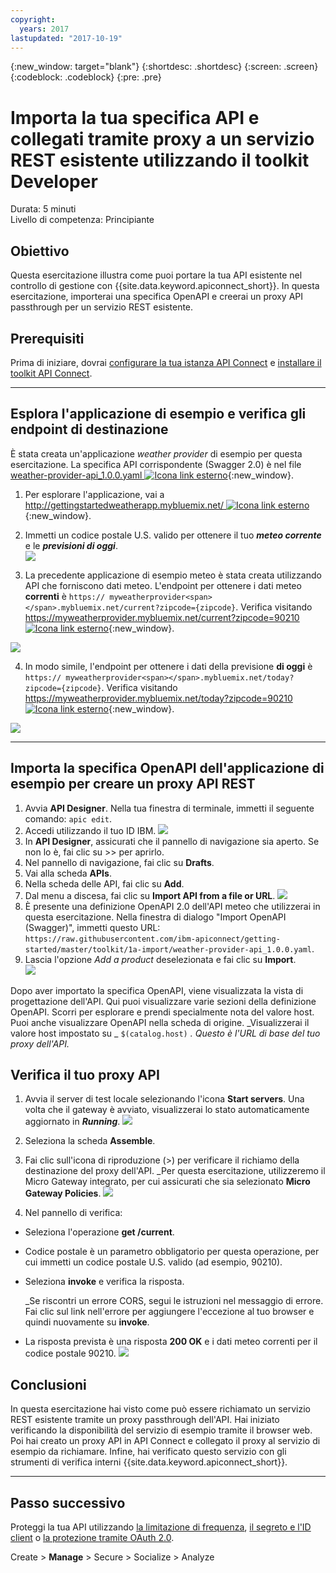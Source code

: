 ```yaml
---
copyright:
  years: 2017
lastupdated: "2017-10-19"
---
```


{:new_window: target="blank"}
{:shortdesc: .shortdesc}
{:screen: .screen}
{:codeblock: .codeblock}
{:pre: .pre}

# Importa la tua specifica API e collegati tramite proxy a un servizio REST esistente utilizzando il toolkit Developer
Durata: 5 minuti  
Livello di competenza: Principiante  


## Obiettivo
Questa esercitazione illustra come puoi portare la tua API esistente nel controllo di gestione con {{site.data.keyword.apiconnect_short}}. In questa esercitazione, importerai una specifica OpenAPI e creerai un proxy API passthrough per un servizio REST esistente.

## Prerequisiti
Prima di iniziare, dovrai [configurare la tua istanza API Connect](tut_prereq_set_up_apic_instance.html) e [installare il toolkit API Connect](tut_prereq_install_toolkit.html).

---


## Esplora l'applicazione di esempio e verifica gli endpoint di destinazione

È stata creata un'applicazione _weather provider_ di esempio per questa esercitazione. La specifica API corrispondente (Swagger 2.0) è nel file [weather-provider-api_1.0.0.yaml ![Icona link esterno](../../../icons/launch-glyph.svg "Icona link esterno")](https://raw.githubusercontent.com/ibm-apiconnect/getting-started/master/toolkit/1a-import/weather-provider-api_1.0.0.yaml){:new_window}.

1. Per esplorare l'applicazione, vai a [http://gettingstartedweatherapp.mybluemix.net/ ![Icona link esterno](../../../icons/launch-glyph.svg "Icona link esterno")](http://gettingstartedweatherapp.mybluemix.net/){:new_window}.  
2. Immetti un codice postale U.S. valido per ottenere il tuo _**meteo corrente**_ e le _**previsioni di oggi**_.  
![](images/explore-weatherapp-1.png)

3. La precedente applicazione di esempio meteo è stata creata utilizzando API che forniscono dati meteo. L'endpoint per ottenere i dati meteo **correnti** è `https:// myweatherprovider<span></span>.mybluemix.net/current?zipcode={zipcode}`. Verifica visitando [https://myweatherprovider.mybluemix.net/current?zipcode=90210 ![Icona link esterno](../../../icons/launch-glyph.svg "Icona link esterno")](https://myweatherprovider.mybluemix.net/current?zipcode=90210){:new_window}.  

  ![](images/explore-weatherapp-2.png)

4. In modo simile, l'endpoint per ottenere i dati della previsione **di oggi** è `https:// myweatherprovider<span></span>.mybluemix.net/today?zipcode={zipcode}`. Verifica visitando [https://myweatherprovider.mybluemix.net/today?zipcode=90210 ![Icona link esterno](../../../icons/launch-glyph.svg "Icona link esterno")](https://myweatherprovider.mybluemix.net/today?zipcode=90210){:new_window}.  

  ![](images/explore-weatherapp-3.png)



---

## Importa la specifica OpenAPI dell'applicazione di esempio per creare un proxy API REST
1. Avvia **API Designer**. Nella tua finestra di terminale, immetti il seguente comando: `apic edit`.
2. Accedi utilizzando il tuo ID IBM.
    ![](images/screenshot_apic-edit_login.png)
3. In **API Designer**, assicurati che il pannello di navigazione sia aperto. Se non lo è, fai clic su >> per aprirlo.
4. Nel pannello di navigazione, fai clic su **Drafts**.
5. Vai alla scheda **APIs**.
6. Nella scheda delle API, fai clic su **Add**.
7. Dal menu a discesa, fai clic su **Import API from a file or URL**.
   ![](images/toolkit-import-1.png)
8. È presente una definizione OpenAPI 2.0 dell'API meteo che utilizzerai in questa esercitazione. Nella finestra di dialogo "Import OpenAPI (Swagger)", immetti questo URL:
`https://raw.githubusercontent.com/ibm-apiconnect/getting-started/master/toolkit/1a-import/weather-provider-api_1.0.0.yaml`.
9. Lascia l'opzione _Add a product_ deselezionata e fai clic su **Import**.  
    ![](images/screenshot_import-url.png)  

Dopo aver importato la specifica OpenAPI, viene visualizzata la vista di progettazione dell'API. Qui puoi visualizzare varie sezioni della definizione OpenAPI. Scorri per esplorare e prendi specialmente nota del valore host. Puoi anche visualizzare OpenAPI nella scheda di origine.
_Visualizzerai il valore host impostato su _ `$(catalog.host)` _. Questo è l'URL di base del tuo proxy dell'API._
 


## Verifica il tuo proxy API

1. Avvia il server di test locale selezionando l'icona **Start servers**. Una volta che il gateway è avviato, visualizzerai lo stato automaticamente aggiornato in _**Running**_.
    ![](images/screenshot_start-server-1.png)

2. Seleziona la scheda **Assemble**.

3. Fai clic sull'icona di riproduzione (>) per verificare il richiamo della destinazione del proxy dell'API.
   _Per questa esercitazione, utilizzeremo il Micro Gateway integrato, per cui assicurati che sia selezionato **Micro Gateway Policies**.
    ![](images/screenshot_test-0.png)

4. Nel pannello di verifica:
  - Seleziona l'operazione **get /current**.  
  - Codice postale è un parametro obbligatorio per questa operazione, per cui immetti un codice postale U.S. valido (ad esempio, 90210).  
  - Seleziona **invoke** e verifica la risposta.

    _Se riscontri un errore CORS, segui le istruzioni nel messaggio di errore. Fai clic sul link nell'errore per aggiungere l'eccezione al tuo browser e quindi nuovamente su **invoke**.
  
  - La risposta prevista è una risposta **200 OK** e i dati meteo correnti per il codice postale 90210.
    ![](images/screenshot_test-1.png)    


## Conclusioni

In questa esercitazione hai visto come può essere richiamato un servizio REST esistente tramite un proxy passthrough dell'API. Hai iniziato verificando la disponibilità del servizio di esempio tramite il browser web. Poi hai creato un proxy API in API Connect e collegato il proxy al servizio di esempio da richiamare. Infine, hai verificato questo servizio con gli strumenti di verifica interni {{site.data.keyword.apiconnect_short}}.

---

## Passo successivo

Proteggi la tua API utilizzando [la limitazione di frequenza](tut_rate_limit.html), [il segreto e l'ID client](tut_secure_landing.html) o [la protezione tramite OAuth 2.0](tut_secure_oauth_2.html).

Create > **Manage** > Secure > Socialize > Analyze

